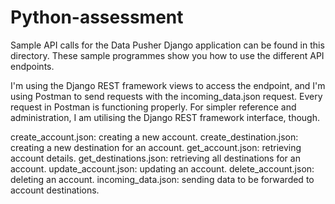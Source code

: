 # Python-assessment

Sample API calls for the Data Pusher Django application can be found in this directory. These sample programmes show you how to use the different API endpoints.

I'm using the Django REST framework views to access the endpoint, and I'm using Postman to send requests with the incoming_data.json request. Every request in Postman is functioning properly. For simpler reference and administration, I am utilising the Django REST framework interface, though.

create_account.json:  creating a new account.
create_destination.json:  creating a new destination for an account.
get_account.json: retrieving account details.
get_destinations.json: retrieving all destinations for an account.
update_account.json: updating an account.
delete_account.json: deleting an account.
incoming_data.json: sending data to be forwarded to account destinations.
